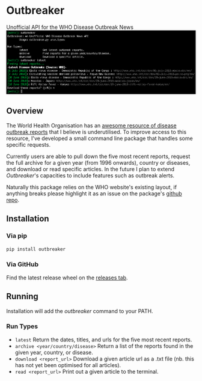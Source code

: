 # Outbreaker
Unofficial API for the WHO Disease Outbreak News
![Example View](https://raw.githubusercontent.com/mattravenhall/outbreaker/master/media/example.png)

## Overview
The World Health Organisation has an [awesome resource of disease outbreak reports](http://www.who.int/csr/don/en/) that I believe is underutilised. To improve access to this resource, I've developed a small command line package that handles some specific requests.

Currently users are able to pull down the five most recent reports, request the full archive for a given year (from 1996 onwards), country or diseases, and download or read specific articles. In the future I plan to extend *Outbreaker*'s capacities to include features such as outbreak alerts.

Naturally this package relies on the WHO website's existing layout, if anything breaks please highlight it as an issue on the package's [github repo](https://github.com/mattravenhall/outbreaker).

## Installation
### Via pip
`pip install outbreaker`

### Via GitHub
Find the latest release wheel on the [releases tab](https://github.com/mattravenhall/outbreaker/releases/latest).

## Running
Installation will add the *outbreaker* command to your PATH.

### Run Types
- `latest` Return the dates, titles, and urls for the five most recent reports.
- `archive <year/country/disease>` Return a list of the reports found in the given year, country, or disease.
- `download <report_url>` Download a given article url as a .txt file (nb. this has not yet been optimised for all articles).
- `read <report_url>` Print out a given article to the terminal.
